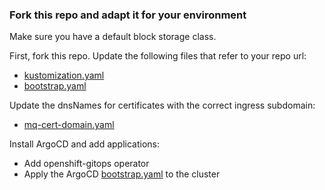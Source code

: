 ### Fork this repo and adapt it for your environment

Make sure you have a default block storage class. 

First, fork this repo. Update the following files that refer to your repo url:

- [kustomization.yaml](./argocd/kustomization.yaml)
- [bootstrap.yaml](./argocd/bootstrap.yaml)

Update the dnsNames for certificates with the correct ingress subdomain:

- [mq-cert-domain.yaml](./components/mq/variants/cloudprovider/odf/mq-cert-domain.yaml)

Install ArgoCD and add applications:

* Add openshift-gitops operator
* Apply the ArgoCD [bootstrap.yaml](./argocd/bootstrap.yaml) to the cluster
